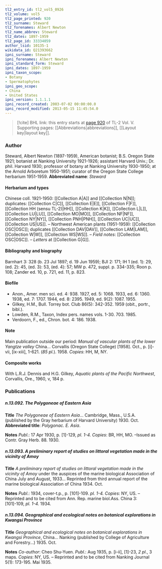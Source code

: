 ```yaml
---
tl2_entry_id: tl2_vol5_0926
tl2_volume: vol5
tl2_page_printed: 920
tl2_surname: Steward
tl2_forenames: Albert Newton
tl2_name_abbrev: Steward
tl2_dates: 1897-1959
tl2_page_id: 33334059
author_lsid: 10135-1
wikidata_id: Q21393662
ipni_surname: Steward
ipni_forenames: Albert Newton
ipni_standard_form: Steward
ipni_dates: 1897-1959
ipni_taxon_scope: 
- Botany
- Spermatophytes
ipni_geo_scope: 
- China
- United States
ipni_version: 1.1.1.1
ipni_record_created: 2003-07-02 00:00:00.0
ipni_record_modified: 2013-05-15 11:45:54.0
---
```



> [!cite] BHL link: this entry starts at [page 920](https://www.biodiversitylibrary.org/page/33334059) of TL-2 Vol. V.
> Supporting pages: [[Abbreviations|abbreviations]], [[Layout key|layout key]].

### Author

Steward, Albert Newton (1897-1959), American botanist; B.S. Oregon State 1921; botanist at Nanking University 1921-1926; assistant Harvard Univ.; Dr. phil. Harvard 1930; professor of botany at Nanking University 1930-1950; at the Arnold Arboretum 1950-1951; curator of the Oregon State College herbarium 1951-1959. 
**Abbreviated name**: *Steward*

#### Herbarium and types

Chinese coll. 1921-1950: [[Collection A|A]] and [[Collection N|N]]; duplicates: [[Collection C|C]], [[Collection E|E]], [[Collection F|F]], [[Collection HH (sensu TL-2)|HH]], [[Collection K|K]], [[Collection L|L]], [[Collection LU|LU]], [[Collection MO|MO]], [[Collection NF|NF]], [[Collection NY|NY]], [[Collection PNH|PNH]], [[Collection UC|UC]], [[Collection US|US]]. – Northwest American plants (1951-1959): [[Collection OSC|OSC]]; duplicates [[Collection DAV|DAV]], [[Collection LAM|LAM]], [[Collection W|W]], [[Collection WS|WS]]. – *Field notes*: [[Collection OSC|OSC]]. – *Letters* at [[Collection G|G]].

#### Bibliography and biography

Barnhart 3: 328 (b. 23 Jul 1897; d. 19 Jun 1959); BJI 2: 171; IH 1 (ed. 1): 29, (ed. 2): 45, (ed. 3): 53, (ed. 4): 57; MW p. 472, suppl. p. 334-335; Roon p. 108; Zander ed. 10, p. 721, ed. 11, p. 823.

#### Biofile

- Anon., Amer. men sci. ed. 4: 938. 1927, ed. 5: 1068. 1933, ed. 6: 1360. 1938, ed. 7: 1707. 1944, ed. 8: 2395. 1949, ed. 9(2): 1087. 1955.
- Gilkey, H.M., Bull. Torrey bot. Club 86(5): 342-352. 1959 (obit., portr., bibl.).
- Lowden, R.M., Taxon, Index pers. names vols. 1-30. 703. 1985.
- Verdoorn, F., ed., Chron. bot. 4: 186. 1938.

#### Note

Main publication outside our period: *Manual of vascular plants of the lower Yangtze valley* China... Corvallis (Oregon State College) \[1958\]. Oct., p. \[i\]-vii, \[ix-xiii\], 1-621. (*85 pl.*). 1958. *Copies*: HH, M, NY.

#### Composite works

With L.R.J. Dennis and H.G. Gilkey, *Aquatic plants of the Pacific Northwest*, Corvallis, Ore., 1960, v, 184 p.

### Publications

##### n.13.092. The Polygoneae of Eastern Asia

**Title**
*The Polygoneae of Eastern Asia*... Cambridge, Mass., U.S.A. (published by the Gray herbarium of Harvard University) 1930. Oct.
**Abbreviated title**: *Polygonac. E. Asia*.

**Notes**
*Publ*.: 17 Apr 1930, p. \[1\]-129, *pl. 1-4. Copies*: BR, HH, MO. –Issued as Contr. Gray Herb. 88. 1930.

##### n.13.093. A preliminary report of studies on littoral vegetation made in the vicinity of Amoy

**Title**
*A preliminary report of studies on littoral vegetation made in the vicinity of Amoy* under the auspices of the marine biological Association of China July and August, 1933... Reprinted from third annual report of the marine biological Association of China 1934. Oct.

**Notes**
*Publ*.: 1934, cover-t.p., p. \[101\]-109. *pl. 1-4. Copies*: NY, US. – Reprinted and to be cited from Ann. Rep. marine biol.Ass. China 3: \[101\]-109, *pl. 1-4.* 1934.

##### n.13.094. Geographical and ecological notes on botanical explorations in Kwangsi Province

**Title**
*Geographical and ecological notes on botanical explorations in Kwangsi Province*, China... Nanking (published by College of Agriculture and Forestry...) 1935. Oct.

**Notes**
*Co-author*: Cheo Shu-Yuen.
*Publ*.: Aug 1935, p. \[i-ii\], \[1\]-23, *2 pl*., 3 maps. *Copies*: NY, US. – Reprinted and to be cited from Nanking Journal 5(1): 173-195. Mai 1935.

